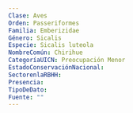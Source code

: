 ```yaml
---
Clase: Aves
Orden: Passeriformes
Familia: Emberizidae
Género: Sicalis
Especie: Sicalis luteola
NombreComún: Chirihue
CategoríaUICN: Preocupación Menor
EstadoConservaciónNacional: 
SectorenlaRBHH: 
Presencia: 
TipoDeDato: 
Fuente: ""
---
```

